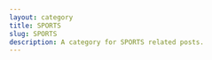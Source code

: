 ```yaml
---
layout: category
title: SPORTS
slug: SPORTS
description: A category for SPORTS related posts.
---
```

